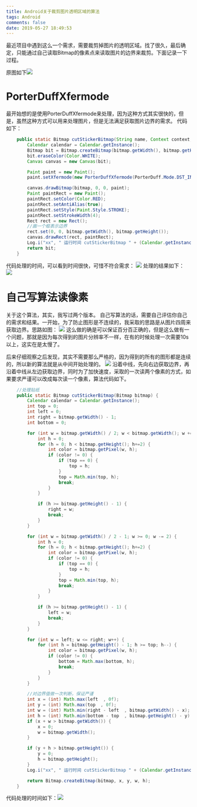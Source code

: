 ```yaml
---
title: Android关于裁剪图片透明区域的算法
tags: Android
comments: false
date: 2019-05-27 18:49:53
---
```

最近项目中遇到这么一个需求，需要裁剪掉图片的透明区域。找了很久，最后确定，只能通过自己读取Bitmap的像素点来读取图片的边界来裁剪。下面记录一下过程。
<!-- more -->
原图如下![](https://upload-images.jianshu.io/upload_images/8433-8e884a696f70b1fb.png?imageMogr2/auto-orient/strip%7CimageView2/2/w/1240)

# PorterDuffXfermode
最开始想的是使用PorterDuffXfermode来处理，因为这种方式其实很快的，但是，虽然这种方式可以用来处理图片，但是无法满足获取图片边界的需求。
代码如下：
```java
    public static Bitmap cutStickerBitmap(String name, Context context, Bitmap bitmap) {
        Calendar calendar = Calendar.getInstance();
        Bitmap bit = Bitmap.createBitmap(bitmap.getWidth(), bitmap.getHeight(), Bitmap.Config.ARGB_8888);
        bit.eraseColor(Color.WHITE);
        Canvas canvas = new Canvas(bit);

        Paint paint = new Paint();
        paint.setXfermode(new PorterDuffXfermode(PorterDuff.Mode.DST_IN));

        canvas.drawBitmap(bitmap, 0, 0, paint);
        Paint paintRect = new Paint();
        paintRect.setColor(Color.RED);
        paintRect.setAntiAlias(true);
        paintRect.setStyle(Paint.Style.STROKE);
        paintRect.setStrokeWidth(4);
        Rect rect = new Rect();
        //画一个框表示边界
        rect.set(0, 0, bitmap.getWidth(), bitmap.getHeight());
        canvas.drawRect(rect, paintRect);
        Log.i("xx", " 运行时间 cutStickerBitmap " + (Calendar.getInstance().getTimeInMillis() - calendar.getTimeInMillis()));
        return bit;
    }
```
代码处理的时间，可以看到时间很快，可惜不符合需求：
![](https://upload-images.jianshu.io/upload_images/8433-cc2aeb6b5781d17d.png?imageMogr2/auto-orient/strip%7CimageView2/2/w/1240)
处理的结果如下： ![](https://upload-images.jianshu.io/upload_images/8433-9c08301a7e609efd.png?imageMogr2/auto-orient/strip%7CimageView2/2/w/1240)


# 自己写算法读像素
关于这个算法，其实，我写过两个版本。 自己写算法的话，需要自己评估你自己的需求和结果。一开始，为了防止图形是不连续的，我采取的思路是从图片四周来获取边界。思路如图：
![](https://upload-images.jianshu.io/upload_images/8433-7aa7fbf20e14fd18.png?imageMogr2/auto-orient/strip%7CimageView2/2/w/1240)
这么做的确是可以保证百分百正确的，但是这么做有一个问题，那就是因为每次得到的图片分辨率不一样，在有的时候处理一次需要10s以上，这实在是太慢了。

后来仔细观察之后发现，其实不需要那么严格的，因为得到的所有的图形都是连续的，所以新的算法就是从中间开始处理的。
 ![](https://upload-images.jianshu.io/upload_images/8433-70e1bb6ae6123328.png?imageMogr2/auto-orient/strip%7CimageView2/2/w/1240)
沿着中线，先向右边获取边界，再沿着中线从左边获取边界，同时为了加快速度，采取的一次读两个像素的方式，如果要求严谨可以改成每次读一个像素，算法代码如下。
```java
    //处理贴纸
    public static Bitmap cutStickerBitmap(Bitmap bitmap) {
        Calendar calendar = Calendar.getInstance();
        int top = 0;
        int left = 0;
        int right = bitmap.getWidth() - 1;
        int bottom = 0;

        for (int w = bitmap.getWidth() / 2; w < bitmap.getWidth(); w += 2) {
            int h = 0;
            for (h = 0; h < bitmap.getHeight(); h+=2) {
                int color = bitmap.getPixel(w, h);
                if (color != 0) {
                    if (top == 0) {
                        top = h;
                    }
                    top = Math.min(top, h);
                    break;
                }
            }

            if (h >= bitmap.getHeight() - 1) {
                right = w;
                break;
            }
        }

        for (int w = bitmap.getWidth() / 2 - 1; w >= 0; w -= 2) {
            int h = 0;
            for (h = 0; h < bitmap.getHeight(); h+=2) {
                int color = bitmap.getPixel(w, h);
                if (color != 0) {
                    if (top == 0) {
                        top = h;
                    }
                    top = Math.min(top, h);
                    break;
                }
            }

            if (h >= bitmap.getHeight() - 1) {
                left = w;
                break;
            }
        }

        for (int w = left; w <= right; w++) {
            for (int h = bitmap.getHeight() - 1; h >= top; h--) {
                int color = bitmap.getPixel(w, h);
                if (color != 0) {
                    bottom = Math.max(bottom, h);
                    break;
                }
            }
        }

        //对边界值做一次判断，保证严谨
        int x = (int) Math.max(left  , 0f);
        int y = (int) Math.max(top  , 0f);
        int w = (int) Math.min(right - left  , bitmap.getWidth() - x);
        int h = (int) Math.min(bottom - top  , bitmap.getHeight() - y);
        if (x + w > bitmap.getWidth()) {
            x = 0;
            w = bitmap.getWidth();
        }

        if (y + h > bitmap.getHeight()) {
            y = 0;
            h = bitmap.getHeight();
        }
        Log.i("xx", " 运行时间 cutStickerBitmap " + (Calendar.getInstance().getTimeInMillis() - calendar.getTimeInMillis()));

        return Bitmap.createBitmap(bitmap, x, y, w, h);
    }
```
代码处理的时间如下：![](https://upload-images.jianshu.io/upload_images/8433-537a941a7f34266c.png?imageMogr2/auto-orient/strip%7CimageView2/2/w/1240)
